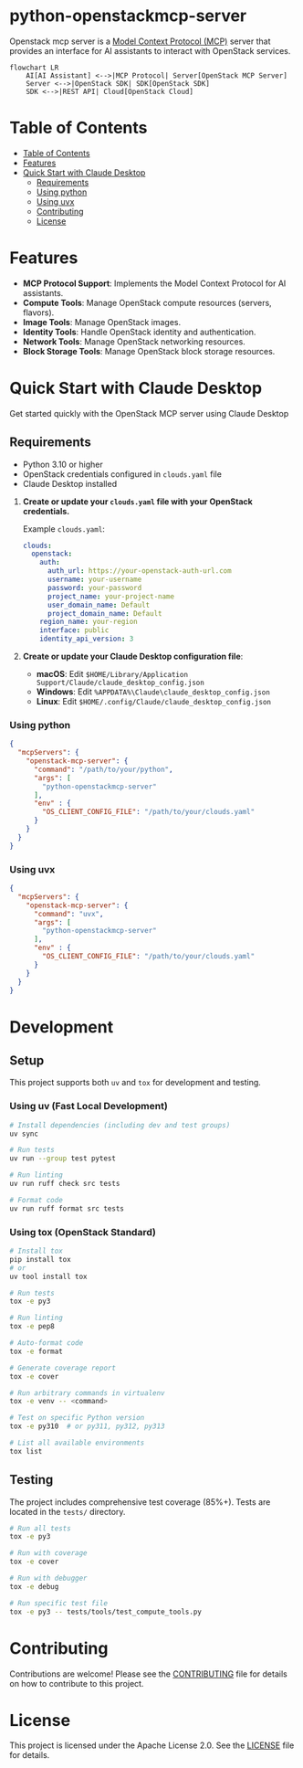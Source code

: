 # python-openstackmcp-server

Openstack mcp server is a [Model Context Protocol (MCP)](https://modelcontextprotocol.io/docs/getting-started/intro) server that provides an interface for AI assistants to interact with OpenStack services.

```mermaid
flowchart LR
    AI[AI Assistant] <-->|MCP Protocol| Server[OpenStack MCP Server]
    Server <-->|OpenStack SDK| SDK[OpenStack SDK]
    SDK <-->|REST API| Cloud[OpenStack Cloud]
```

# Table of Contents
- [Table of Contents](#table-of-contents)
- [Features](#features)
- [Quick Start with Claude Desktop](#quick-start-with-claude-desktop)
  - [Requirements](#requirements)
  - [Using python](#using-python)
  - [Using uvx](#using-uvx)
  - [Contributing](#contributing)
  - [License](#license)

# Features
- **MCP Protocol Support**: Implements the Model Context Protocol for AI assistants.
- **Compute Tools**: Manage OpenStack compute resources (servers, flavors).
- **Image Tools**: Manage OpenStack images.
- **Identity Tools**: Handle OpenStack identity and authentication.
- **Network Tools**: Manage OpenStack networking resources.
- **Block Storage Tools**: Manage OpenStack block storage resources.

# Quick Start with Claude Desktop

Get started quickly with the OpenStack MCP server using Claude Desktop

## Requirements
- Python 3.10 or higher
- OpenStack credentials configured in `clouds.yaml` file
- Claude Desktop installed

1. **Create or update your `clouds.yaml` file with your OpenStack credentials.**
   
   Example `clouds.yaml`:
   ```yaml
   clouds:
     openstack:
       auth:
         auth_url: https://your-openstack-auth-url.com
         username: your-username
         password: your-password
         project_name: your-project-name
         user_domain_name: Default
         project_domain_name: Default
       region_name: your-region
       interface: public
       identity_api_version: 3
   ```

2. **Create or update your Claude Desktop configuration file**:
   - **macOS**: Edit `$HOME/Library/Application Support/Claude/claude_desktop_config.json`
   - **Windows**: Edit `%APPDATA%\Claude\claude_desktop_config.json`
   - **Linux**: Edit `$HOME/.config/Claude/claude_desktop_config.json`
   
### Using python
 
   ```json
   {
     "mcpServers": {
       "openstack-mcp-server": {
         "command": "/path/to/your/python",
         "args": [
           "python-openstackmcp-server"
         ],
         "env" : {
           "OS_CLIENT_CONFIG_FILE": "/path/to/your/clouds.yaml"
         }
       }
     }
   }
   ```

### Using uvx
  
   ```json
   {
     "mcpServers": {
       "openstack-mcp-server": {
         "command": "uvx",
         "args": [
           "python-openstackmcp-server"
         ],
         "env" : {
           "OS_CLIENT_CONFIG_FILE": "/path/to/your/clouds.yaml"
         }
       }
     }
   }
   ```

# Development

## Setup

This project supports both `uv` and `tox` for development and testing.

### Using uv (Fast Local Development)

```bash
# Install dependencies (including dev and test groups)
uv sync

# Run tests
uv run --group test pytest

# Run linting
uv run ruff check src tests

# Format code
uv run ruff format src tests
```

### Using tox (OpenStack Standard)

```bash
# Install tox
pip install tox
# or
uv tool install tox

# Run tests
tox -e py3

# Run linting
tox -e pep8

# Auto-format code
tox -e format

# Generate coverage report
tox -e cover

# Run arbitrary commands in virtualenv
tox -e venv -- <command>

# Test on specific Python version
tox -e py310  # or py311, py312, py313

# List all available environments
tox list
```

## Testing

The project includes comprehensive test coverage (85%+). Tests are located in the `tests/` directory.

```bash
# Run all tests
tox -e py3

# Run with coverage
tox -e cover

# Run with debugger
tox -e debug

# Run specific test file
tox -e py3 -- tests/tools/test_compute_tools.py
```

# Contributing
Contributions are welcome! Please see the [CONTRIBUTING](CONTRIBUTING.rst) file for details on how to contribute to this project.

# License
This project is licensed under the Apache License 2.0. See the [LICENSE](LICENSE) file for details.